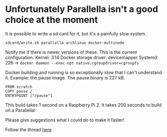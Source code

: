 # Unfortunately Parallella isn't a good choice at the moment

It is possible to write a sd card for it, but it's a painfully slow system.

`sdcard/write.sh parallella archlinux docker-multinode`

Notify me if there is newer versions of these. This is the current configuration.
Kernel: 3.14
Docker storage driver: devicemapper
Systemd: 226 -> `docker daemon --exec-opt native.cgroupdriver=cgroupfs`

Docker building and running is so exceptionally slow that I can't understand it.
Example: the pause image.
The pause binary is 227 kB.
```
FROM scratch
COPY pause /
ENTRYPOINT ["/pause"]
``` 

This build takes 1 second on a Raspberry Pi 2.
It takes 200 seconds to build on a Parallella!


Please give suggestions what I could do to make it faster!

Follow the thread [here](https://github.com/parallella/parallella-linux/issues/8)
